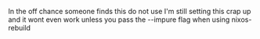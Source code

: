 In the off chance someone finds this do not use I'm still setting this crap up and it wont even work unless you pass the --impure flag when using nixos-rebuild
